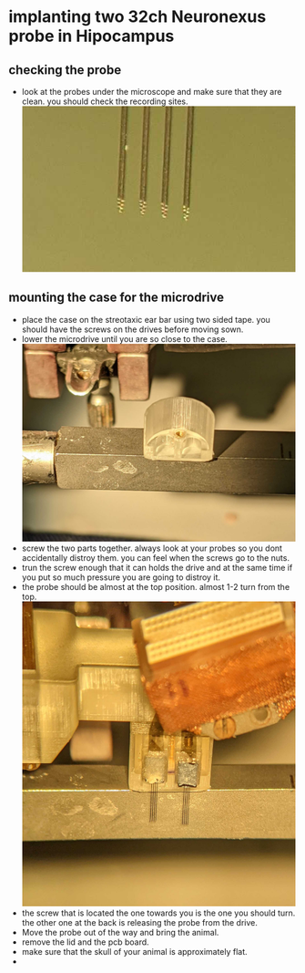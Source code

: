 # implanting two 32ch Neuronexus probe in Hipocampus
## checking the probe
* look at the probes under the microscope and make sure that they are clean. you should check the recording sites.
![](figures/recordingsites.jpg)
## mounting the case for the microdrive 
* place the case on the streotaxic ear bar using two sided tape. you should have the screws on the drives before moving sown. 
* lower the microdrive until you are so close to the case. 
![](figures/case.jpg)
* screw the two parts together. always look at your probes so you dont accidentally distroy them. you can feel when the screws go to the nuts. 
* trun the screw enough that it can holds the drive and at the same time if you put so much pressure you are going to distroy it. 
* the probe should be almost at the top position. almost 1-2 turn from the top. 
![](figures/reattach.jpg)
* the screw that is located the one towards you is the one you should turn. the other one at the back is releasing the probe from the drive. 
* Move the probe out of the way and bring the animal. 
* remove the lid and the pcb board. 
* make sure that the skull of your animal is approximately flat. 
* 





